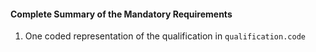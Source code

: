 #### Complete Summary of the Mandatory Requirements

1. One coded representation of the qualification in `qualification.code`